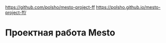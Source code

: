 https://github.com/polsho/mesto-project-ff
https://polsho.github.io/mesto-project-ff/
# Проектная работа Mesto


